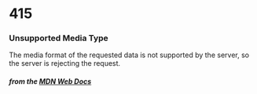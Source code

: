 # 415
### Unsupported Media Type

The media format of the requested data is not supported by the server, so the server is rejecting the request.

#### *from the [MDN Web Docs](https://developer.mozilla.org/en-US/docs/Web/HTTP/Status)* 